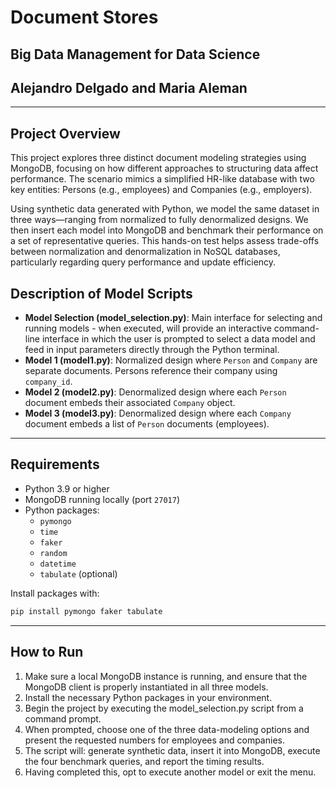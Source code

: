 # Document Stores

## Big Data Management for Data Science 
## Alejandro Delgado and Maria Aleman

---
## Project Overview
This project explores three distinct document modeling strategies using MongoDB, focusing on how different approaches to structuring data affect performance. The scenario mimics a simplified HR-like database with two key entities: Persons (e.g., employees) and Companies (e.g., employers).

Using synthetic data generated with Python, we model the same dataset in three ways—ranging from normalized to fully denormalized designs. We then insert each model into MongoDB and benchmark their performance on a set of representative queries. This hands-on test helps assess trade-offs between normalization and denormalization in NoSQL databases, particularly regarding query performance and update efficiency.

## Description of Model Scripts

- **Model Selection (model_selection.py)**: Main interface for selecting and running models - when executed, will provide an interactive command-line interface in which the user is prompted to select a data model and feed in input parameters directly through the Python terminal.
- **Model 1 (model1.py)**: Normalized design where `Person` and `Company` are separate documents. Persons reference their company using `company_id`.
- **Model 2 (model2.py)**: Denormalized design where each `Person` document embeds their associated `Company` object.
- **Model 3 (model3.py)**: Denormalized design where each `Company` document embeds a list of `Person` documents (employees).

---

## Requirements

- Python 3.9 or higher
- MongoDB running locally (port `27017`)
- Python packages:
  - `pymongo`
  - `time`
  - `faker`
  - `random`
  - `datetime`
  - `tabulate` (optional)

Install packages with:

```bash
pip install pymongo faker tabulate
```

---

## How to Run

1. Make sure a local MongoDB instance is running, and ensure that the MongoDB client is properly instantiated in all three models.
2. Install the necessary Python packages in your environment.
3. Begin the project by executing the model_selection.py script from a command prompt.
4. When prompted, choose one of the three data-modeling options and present the requested numbers for employees and companies.
5. The script will: generate synthetic data, insert it into MongoDB, execute the four benchmark queries, and report the timing results.
6. Having completed this, opt to execute another model or exit the menu.
